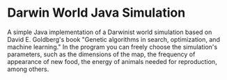 # Darwin World Java Simulation

A simple Java implementation of a Darwinist world simulation based on David E. Goldberg's book "Genetic algorithms in search, optimization, and machine learning." In the program you can freely choose the simulation's parameters, such as the dimensions of the map, the frequency of appearance of new food, the energy of animals needed for reproduction, among others.
